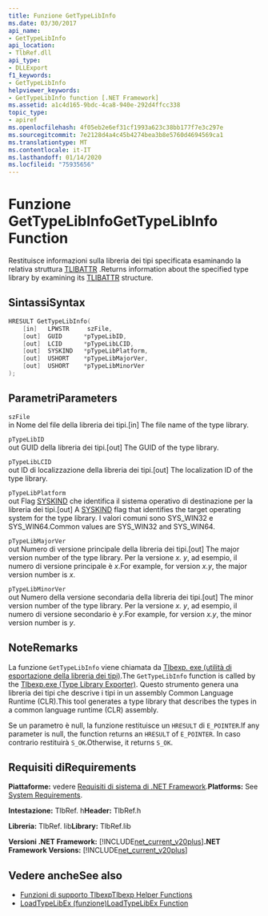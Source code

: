 ```yaml
---
title: Funzione GetTypeLibInfo
ms.date: 03/30/2017
api_name:
- GetTypeLibInfo
api_location:
- TlbRef.dll
api_type:
- DLLExport
f1_keywords:
- GetTypeLibInfo
helpviewer_keywords:
- GetTypeLibInfo function [.NET Framework]
ms.assetid: a1c4d165-9bdc-4ca8-940e-292d4ffcc338
topic_type:
- apiref
ms.openlocfilehash: 4f05eb2e6ef31cf1993a623c38bb177f7e3c297e
ms.sourcegitcommit: 7e2128d4a4c45b4274bea3b8e5760d4694569ca1
ms.translationtype: MT
ms.contentlocale: it-IT
ms.lasthandoff: 01/14/2020
ms.locfileid: "75935656"
---
```

# <a name="gettypelibinfo-function"></a><span data-ttu-id="ec7ec-102">Funzione GetTypeLibInfo</span><span class="sxs-lookup"><span data-stu-id="ec7ec-102">GetTypeLibInfo Function</span></span>
<span data-ttu-id="ec7ec-103">Restituisce informazioni sulla libreria dei tipi specificata esaminando la relativa struttura [TLIBATTR](/windows/win32/api/oaidl/ns-oaidl-tlibattr) .</span><span class="sxs-lookup"><span data-stu-id="ec7ec-103">Returns information about the specified type library by examining its [TLIBATTR](/windows/win32/api/oaidl/ns-oaidl-tlibattr) structure.</span></span>  
  
## <a name="syntax"></a><span data-ttu-id="ec7ec-104">Sintassi</span><span class="sxs-lookup"><span data-stu-id="ec7ec-104">Syntax</span></span>  
  
```cpp  
HRESULT GetTypeLibInfo(  
    [in]   LPWSTR     szFile,  
    [out]  GUID      *pTypeLibID,  
    [out]  LCID      *pTypeLibLCID,  
    [out]  SYSKIND   *pTypeLibPlatform,  
    [out]  USHORT    *pTypeLibMajorVer,  
    [out]  USHORT    *pTypeLibMinorVer  
);  
```  
  
## <a name="parameters"></a><span data-ttu-id="ec7ec-105">Parametri</span><span class="sxs-lookup"><span data-stu-id="ec7ec-105">Parameters</span></span>  
 `szFile`  
 <span data-ttu-id="ec7ec-106">in Nome del file della libreria dei tipi.</span><span class="sxs-lookup"><span data-stu-id="ec7ec-106">[in] The file name of the type library.</span></span>  
  
 `pTypeLibID`  
 <span data-ttu-id="ec7ec-107">out GUID della libreria dei tipi.</span><span class="sxs-lookup"><span data-stu-id="ec7ec-107">[out] The GUID of the type library.</span></span>  
  
 `pTypeLibLCID`  
 <span data-ttu-id="ec7ec-108">out ID di localizzazione della libreria dei tipi.</span><span class="sxs-lookup"><span data-stu-id="ec7ec-108">[out] The localization ID of the type library.</span></span>  
  
 `pTypeLibPlatform`  
 <span data-ttu-id="ec7ec-109">out Flag [SYSKIND](/windows/win32/api/oaidl/ne-oaidl-syskind) che identifica il sistema operativo di destinazione per la libreria dei tipi.</span><span class="sxs-lookup"><span data-stu-id="ec7ec-109">[out] A [SYSKIND](/windows/win32/api/oaidl/ne-oaidl-syskind) flag that identifies the target operating system for the type library.</span></span> <span data-ttu-id="ec7ec-110">I valori comuni sono SYS_WIN32 e SYS_WIN64.</span><span class="sxs-lookup"><span data-stu-id="ec7ec-110">Common values are SYS_WIN32 and SYS_WIN64.</span></span>  
  
 `pTypeLibMajorVer`  
 <span data-ttu-id="ec7ec-111">out Numero di versione principale della libreria dei tipi.</span><span class="sxs-lookup"><span data-stu-id="ec7ec-111">[out] The major version number of the type library.</span></span> <span data-ttu-id="ec7ec-112">Per la versione *x. y*, ad esempio, il numero di versione principale è *x*.</span><span class="sxs-lookup"><span data-stu-id="ec7ec-112">For example, for version *x.y*, the major version number is *x*.</span></span>  
  
 `pTypeLibMinorVer`  
 <span data-ttu-id="ec7ec-113">out Numero della versione secondaria della libreria dei tipi.</span><span class="sxs-lookup"><span data-stu-id="ec7ec-113">[out] The minor version number of the type library.</span></span> <span data-ttu-id="ec7ec-114">Per la versione *x. y*, ad esempio, il numero di versione secondario è *y*.</span><span class="sxs-lookup"><span data-stu-id="ec7ec-114">For example, for version *x.y*, the minor version number is *y*.</span></span>  
  
## <a name="remarks"></a><span data-ttu-id="ec7ec-115">Note</span><span class="sxs-lookup"><span data-stu-id="ec7ec-115">Remarks</span></span>  
 <span data-ttu-id="ec7ec-116">La funzione `GetTypeLibInfo` viene chiamata da [Tlbexp. exe (utilità di esportazione della libreria dei tipi)](../../tools/tlbexp-exe-type-library-exporter.md).</span><span class="sxs-lookup"><span data-stu-id="ec7ec-116">The `GetTypeLibInfo` function is called by the [Tlbexp.exe (Type Library Exporter)](../../tools/tlbexp-exe-type-library-exporter.md).</span></span> <span data-ttu-id="ec7ec-117">Questo strumento genera una libreria dei tipi che descrive i tipi in un assembly Common Language Runtime (CLR).</span><span class="sxs-lookup"><span data-stu-id="ec7ec-117">This tool generates a type library that describes the types in a common language runtime (CLR) assembly.</span></span>  
  
 <span data-ttu-id="ec7ec-118">Se un parametro è null, la funzione restituisce un `HRESULT` di `E_POINTER`.</span><span class="sxs-lookup"><span data-stu-id="ec7ec-118">If any parameter is null, the function returns an `HRESULT` of `E_POINTER`.</span></span> <span data-ttu-id="ec7ec-119">In caso contrario restituirà `S_OK`.</span><span class="sxs-lookup"><span data-stu-id="ec7ec-119">Otherwise, it returns `S_OK`.</span></span>  
  
## <a name="requirements"></a><span data-ttu-id="ec7ec-120">Requisiti di</span><span class="sxs-lookup"><span data-stu-id="ec7ec-120">Requirements</span></span>  
 <span data-ttu-id="ec7ec-121">**Piattaforme:** vedere [Requisiti di sistema di .NET Framework](../../get-started/system-requirements.md).</span><span class="sxs-lookup"><span data-stu-id="ec7ec-121">**Platforms:** See [System Requirements](../../get-started/system-requirements.md).</span></span>  
  
 <span data-ttu-id="ec7ec-122">**Intestazione:** TlbRef. h</span><span class="sxs-lookup"><span data-stu-id="ec7ec-122">**Header:** TlbRef.h</span></span>  
  
 <span data-ttu-id="ec7ec-123">**Libreria:** TlbRef. lib</span><span class="sxs-lookup"><span data-stu-id="ec7ec-123">**Library:** TlbRef.lib</span></span>  
  
 <span data-ttu-id="ec7ec-124">**Versioni .NET Framework:** [!INCLUDE[net_current_v20plus](../../../../includes/net-current-v20plus-md.md)]</span><span class="sxs-lookup"><span data-stu-id="ec7ec-124">**.NET Framework Versions:** [!INCLUDE[net_current_v20plus](../../../../includes/net-current-v20plus-md.md)]</span></span>  
  
## <a name="see-also"></a><span data-ttu-id="ec7ec-125">Vedere anche</span><span class="sxs-lookup"><span data-stu-id="ec7ec-125">See also</span></span>

- [<span data-ttu-id="ec7ec-126">Funzioni di supporto Tlbexp</span><span class="sxs-lookup"><span data-stu-id="ec7ec-126">Tlbexp Helper Functions</span></span>](index.md)
- [<span data-ttu-id="ec7ec-127">LoadTypeLibEx (funzione)</span><span class="sxs-lookup"><span data-stu-id="ec7ec-127">LoadTypeLibEx Function</span></span>](https://docs.microsoft.com/previous-versions/windows/desktop/api/oleauto/nf-oleauto-loadtypelibex)
